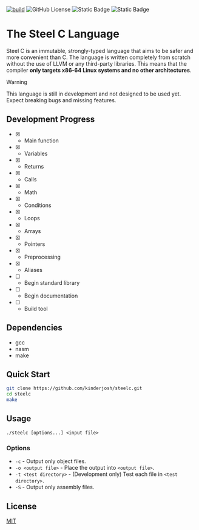 [![build](https://github.com/kinderjosh/steelc/actions/workflows/build.yml/badge.svg)](https://github.com/kinderjosh/steelc/actions/workflows/build.yml) ![GitHub License](https://img.shields.io/github/license/kinderjosh/steelc)
 ![Static Badge](https://img.shields.io/badge/written_in-c-blue) ![Static Badge](https://img.shields.io/badge/i_hate-rust-red)



# The Steel C Language

Steel C is an immutable, strongly-typed language that aims to be safer and more convenient than C. The language is written completely from scratch without the use of LLVM or any third-party libraries. This means that the compiler **only targets x86-64 Linux systems and no other architectures**.

> [!WARNING]
> This language is still in development and not designed to be used yet. Expect breaking bugs and missing features.

## Development Progress

- [x] - Main function
- [x] - Variables
- [x] - Returns
- [x] - Calls
- [x] - Math
- [x] - Conditions
- [x] - Loops
- [x] - Arrays
- [x] - Pointers
- [x] - Preprocessing
- [x] - Aliases
- [ ] - Begin standard library
- [ ] - Begin documentation
- [ ] - Build tool

## Dependencies

- gcc
- nasm
- make

## Quick Start

```bash
git clone https://github.com/kinderjosh/steelc.git
cd steelc
make
```

## Usage

```
./steelc [options...] <input file>
```

### Options

- ```-c``` - Output only object files.
- ```-o <output file>``` - Place the output into ```<output file>```.
- ```-t <test directory>``` - (Development only) Test each file in ```<test directory>```.
- ```-S``` - Output only assembly files.

## License

[MIT](./LICENSE)
